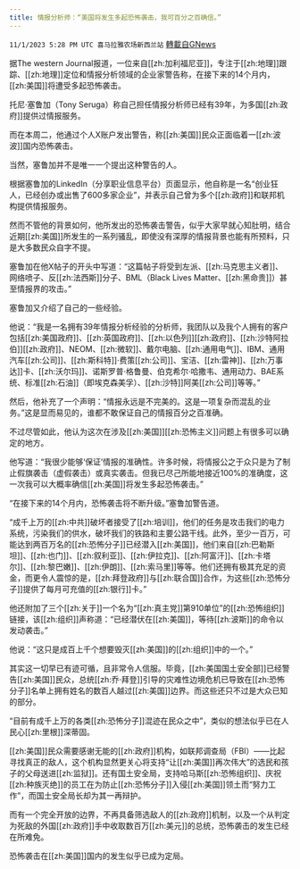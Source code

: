 ```yaml
---
title: 情报分析师：“美国将发生多起恐怖袭击，我可百分之百确信。”
---
```

`11/1/2023 5:28 PM UTC 喜马拉雅农场新西兰站` [轉載自GNews](https://gnews.org/articles/1909443)

据The western Journal报道，一位来自[[zh:加利福尼亚]]，专注于[[zh:地理]]跟踪、[[zh:地理]]定位和情报分析领域的企业家警告称，在接下来的14个月内，[[zh:美国]]将遭受多起恐怖袭击。

托尼·塞鲁加（Tony Seruga）称自己担任情报分析师已经有39年，为多国[[zh:政府]]提供过情报服务。

而在本周二，他通过个人X账户发出警告，称[[zh:美国]]民众正面临着一[[zh:波波]]国内恐怖袭击。

当然，塞鲁加并不是唯一一个提出这种警告的人。

根据塞鲁加的LinkedIn（分享职业信息平台）页面显示，他自称是一名“创业狂人，已经创办或出售了600多家企业”，并表示自己曾为多个[[zh:政府]]和联邦机构提供情报服务。

然而不管他的背景如何，他所发出的恐怖袭击警告，似乎大家早就心知肚明，结合近期[[zh:美国]]所发生的一系列骚乱，即使没有深厚的情报背景也能有所预料，只是大多数民众自字不提。

塞鲁加在他X帖子的开头中写道：“这篇帖子将受到左派、[[zh:马克思主义者]]、网络喷子、反[[zh:法西斯]]分子、BML（Black Lives Matter、[[zh:黑命贵]]）甚至情报界的攻击。”

塞鲁加又介绍了自己的一些经验。

他说：“我是一名拥有39年情报分析经验的分析师，我团队以及我个人拥有的客户包括[[zh:美国政府]]、[[zh:英国政府]]、[[zh:以色列]][[zh:政府]]、[[zh:沙特阿拉伯]][[zh:政府]]、NEOM、[[zh:微软]]、戴尔电脑、[[zh:通用电气]]、IBM、通用汽车[[zh:公司]]、[[zh:斯科特]]·费策[[zh:公司]]、宝洁、[[zh:雷神]]、[[zh:万事达]]卡、[[zh:沃尔玛]]、诺斯罗普·格鲁曼、伯克希尔·哈撒韦、通用动力、BAE系统、标准[[zh:石油]]（即埃克森美孚）、[[zh:沙特]]阿美[[zh:公司]]等等。”

然后，他补充了一个声明：“情报永远是不完美的。这是一项复杂而混乱的业务。”这是显而易见的，谁都不敢保证自己的情报百分之百准确。

不过尽管如此，他认为这次在涉及[[zh:美国]][[zh:恐怖主义]]问题上有很多可以确定的地方。

他写道：“我很少能够‘保证’情报的准确性。许多时候，将情报公之于众只是为了制止假旗袭击（虚假袭击）或真实袭击。但我已尽己所能地接近100%的准确度，这一次我可以大概率确信[[zh:美国]]将发生多起恐怖袭击。”

“在接下来的14个月内，恐怖袭击将不断升级。”塞鲁加警告道。

“成千上万的[[zh:中共]]破坏者接受了[[zh:培训]]，他们的任务是攻击我们的电力系统，污染我们的供水，破坏我们的铁路和主要公路干线。此外，至少一百万，可能达到两百万名的[[zh:恐怖分子]]已经潜入[[zh:美国]]，他们来自[[zh:巴勒斯坦]]、[[zh:也门]]、[[zh:叙利亚]]、[[zh:伊拉克]]、[[zh:阿富汗]]、[[zh:卡塔尔]]、[[zh:黎巴嫩]]、[[zh:伊朗]]、[[zh:索马里]]等等。他们还拥有极其充足的资金，而更令人震惊的是，[[zh:拜登政府]]与[[zh:联合国]]合作，为这些[[zh:恐怖分子]]提供了每月可充值的[[zh:银行]]卡。”

 他还附加了三个[[zh:关于]]一个名为“[[zh:真主党]]第910单位”的[[zh:恐怖组织]]链接，该[[zh:组织]]声称道：“已经潜伏在[[zh:美国]]，等待[[zh:波斯]]的命令以发动袭击。”

他说：“这只是成百上千个想要毁灭[[zh:美国]]的[[zh:组织]]中的一个。”

其实这一切早已有迹可循，且非常令人信服。毕竟，[[zh:美国国土安全部]]已经警告[[zh:美国]]民众，总统[[zh:乔·拜登]]引导的灾难性边境危机已导致在[[zh:恐怖分子]]名单上拥有姓名的数百人越过[[zh:美国]]边界。而这些还只不过是大众已知的部分。

“目前有成千上万的各类[[zh:恐怖分子]]混迹在民众之中”，类似的想法似乎已在人民心[[zh:里根]]深蒂固。

[[zh:美国]]民众需要感谢无能的[[zh:政府]]机构，如联邦调查局（FBI）——比起寻找真正的敌人，这个机构显然更关心将支持“让[[zh:美国]]再次伟大”的选民和孩子的父母送进[[zh:监狱]]。还有国土安全局，支持哈马斯[[zh:恐怖组织]]、庆祝[[zh:种族灭绝]]的员工在为防止[[zh:恐怖分子]]入侵[[zh:美国]]领土而“努力工作”，而国土安全局长却为其一再辩护。

而有一个完全开放的边界，不再具备筛选敌人的[[zh:政府]]机制，以及一个从判定为死敌的外国[[zh:政府]]手中收取数百万[[zh:美元]]的总统，恐怖袭击的发生已经在所难免。

恐怖袭击在[[zh:美国]]国内的发生似乎已成为定局。
